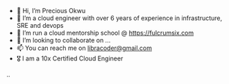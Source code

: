 - 👋 Hi, I’m Precious Okwu
- 👀 I’m a cloud engineer with over 6 years of experience in infrastructure, SRE and devops
- 🌱 I’m run a cloud mentorship school @ https://fulcrumsix.com
- 💞️ I’m looking to collaborate on ...
- 📫 You can reach me on libracoder@gmail.com
- 🎖️ I am a 10x Certified Cloud Engineer 

<!---
pokwu/pokwu is a ✨ special ✨ repository because its `README.md` (this file) appears on your GitHub profile.
You can click the Preview link to take a look at your changes.
--->
..
